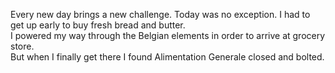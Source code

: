 Every new day brings a new challenge.
Today was no exception. I had to get up early to buy fresh bread and butter. <br>
I powered my way through the Belgian elements in order to arrive at grocery store. <br>
But when I finally get there I found Alimentation Generale closed and bolted. <br>
